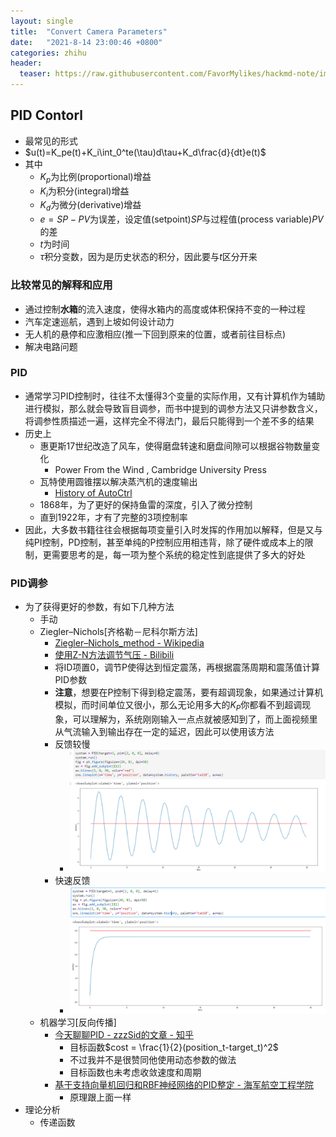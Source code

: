 ```yaml
---
layout: single
title:  "Convert Camera Parameters"
date:   "2021-8-14 23:00:46 +0800"
categories: zhihu
header:
  teaser: https://raw.githubusercontent.com/FavorMylikes/hackmd-note/img/img20210812183427.png
---
```


## PID Contorl

- 最常见的形式
- $u(t)=K_pe(t)+K_i\int_0^te(\tau)d\tau+K_d\frac{d}{dt}e(t)$
- 其中
  - $K_p$为比例(proportional)增益
  - $K_i$为积分(integral)增益
  - $K_d$为微分(derivative)增益
  - $e=SP-PV$为误差，设定值(setpoint)$SP$与过程值(process variable)$PV$的差
  - $t$为时间
  - $\tau$积分变数，因为是历史状态的积分，因此要与$t$区分开来

### 比较常见的解释和应用
  
- 通过控制**水箱**的流入速度，使得水箱内的高度或体积保持不变的一种过程
- 汽车定速巡航，遇到上坡如何设计动力
- 无人机的悬停和应激相应(推一下回到原来的位置，或者前往目标点)
- 解决电路问题

### PID

- 通常学习PID控制时，往往不太懂得3个变量的实际作用，又有计算机作为辅助进行模拟，那么就会导致盲目调参，而书中提到的调参方法又只讲参数含义，将调参性质描述一遍，这样完全不得法门，最后只能得到一个差不多的结果
- 历史上
  - 惠更斯17世纪改造了风车，使得磨盘转速和磨盘间隙可以根据谷物数量变化
    - Power From the Wind , Cambridge University Press
  - 瓦特使用圆锥摆以解决蒸汽机的速度输出
    - [History of AutoCtrl](https://web.archive.org/web/20160809050823/http://ieeecss.org/CSM/library/1996/june1996/02-HistoryofAutoCtrl.pdf)
  - 1868年，为了更好的保持鱼雷的深度，引入了微分控制
  - 直到1922年，才有了完整的3项控制率
- 因此，大多数书籍往往会根据每项变量引入时发挥的作用加以解释，但是又与纯PI控制，PD控制，甚至单纯的P控制应用相违背，除了硬件或成本上的限制，更需要思考的是，每一项为整个系统的稳定性到底提供了多大的好处

### PID调参

- 为了获得更好的参数，有如下几种方法
  - 手动
  - Ziegler–Nichols[齐格勒－尼科尔斯方法]
    - [Ziegler–Nichols_method - Wikipedia](https://en.wikipedia.org/wiki/Ziegler%E2%80%93Nichols_method)
    - [使用Z-N方法调节气压 - Bilibili](https://www.bilibili.com/s/video/BV1ay4y117Bj)
    - 将ID项置0，调节P使得达到恒定震荡，再根据震荡周期和震荡值计算PID参数
    - **注意**，想要在P控制下得到稳定震荡，要有超调现象，如果通过计算机模拟，而时间单位又很小，那么无论用多大的$K_P$你都看不到超调现象，可以理解为，系统刚刚输入一点点就被感知到了，而上面视频里从气流输入到输出存在一定的延迟，因此可以使用该方法
    - 反馈较慢
      - <img src="https://raw.githubusercontent.com/FavorMylikes/hackmd-note/img/img20210816231759.png" alt="20210816231759"/>
    - 快速反馈
      - <img src="https://raw.githubusercontent.com/FavorMylikes/hackmd-note/img/img20210816231835.png" alt="20210816231835"/>
  - 机器学习[反向传播]
    - [今天聊聊PID - zzzSid的文章 - 知乎](https://zhuanlan.zhihu.com/p/111592279)
      - 目标函数$cost = \frac{1}{2}(position_t-target_t)^2$
      - 不过我并不是很赞同他使用动态参数的做法
      - 目标函数也未考虑收敛速度和周期
    - [基于支持向量机回归和RBF神经网络的PID整定 - 海军航空工程学院](http://hjhyxb.ijournals.cn/ch/reader/create_pdf.aspx?file_no=20150402&year_id=2015&quarter_id=4&falg=1)
      - 原理跟上面一样
- 理论分析
  - 传递函数
